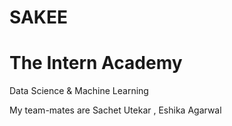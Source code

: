 # SAKEE

# The Intern Academy

Data Science & Machine Learning

My team-mates are Sachet Utekar , Eshika Agarwal

